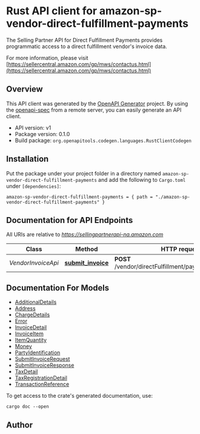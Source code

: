 # Rust API client for amazon-sp-vendor-direct-fulfillment-payments

The Selling Partner API for Direct Fulfillment Payments provides programmatic access to a direct fulfillment vendor's invoice data.

For more information, please visit [https://sellercentral.amazon.com/gp/mws/contactus.html](https://sellercentral.amazon.com/gp/mws/contactus.html)

## Overview

This API client was generated by the [OpenAPI Generator](https://openapi-generator.tech) project.  By using the [openapi-spec](https://openapis.org) from a remote server, you can easily generate an API client.

- API version: v1
- Package version: 0.1.0
- Build package: `org.openapitools.codegen.languages.RustClientCodegen`

## Installation

Put the package under your project folder in a directory named `amazon-sp-vendor-direct-fulfillment-payments` and add the following to `Cargo.toml` under `[dependencies]`:

```
amazon-sp-vendor-direct-fulfillment-payments = { path = "./amazon-sp-vendor-direct-fulfillment-payments" }
```

## Documentation for API Endpoints

All URIs are relative to *https://sellingpartnerapi-na.amazon.com*

Class | Method | HTTP request | Description
------------ | ------------- | ------------- | -------------
*VendorInvoiceApi* | [**submit_invoice**](docs/VendorInvoiceApi.md#submit_invoice) | **POST** /vendor/directFulfillment/payments/v1/invoices | 


## Documentation For Models

 - [AdditionalDetails](docs/AdditionalDetails.md)
 - [Address](docs/Address.md)
 - [ChargeDetails](docs/ChargeDetails.md)
 - [Error](docs/Error.md)
 - [InvoiceDetail](docs/InvoiceDetail.md)
 - [InvoiceItem](docs/InvoiceItem.md)
 - [ItemQuantity](docs/ItemQuantity.md)
 - [Money](docs/Money.md)
 - [PartyIdentification](docs/PartyIdentification.md)
 - [SubmitInvoiceRequest](docs/SubmitInvoiceRequest.md)
 - [SubmitInvoiceResponse](docs/SubmitInvoiceResponse.md)
 - [TaxDetail](docs/TaxDetail.md)
 - [TaxRegistrationDetail](docs/TaxRegistrationDetail.md)
 - [TransactionReference](docs/TransactionReference.md)


To get access to the crate's generated documentation, use:

```
cargo doc --open
```

## Author



